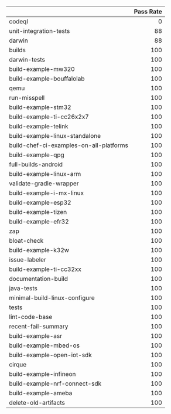 |                                         |   Pass Rate |
|:----------------------------------------|------------:|
| codeql                                  |           0 |
| unit-integration-tests                  |          88 |
| darwin                                  |          88 |
| builds                                  |         100 |
| darwin-tests                            |         100 |
| build-example-mw320                     |         100 |
| build-example-bouffalolab               |         100 |
| qemu                                    |         100 |
| run-misspell                            |         100 |
| build-example-stm32                     |         100 |
| build-example-ti-cc26x2x7               |         100 |
| build-example-telink                    |         100 |
| build-example-linux-standalone          |         100 |
| build-chef-ci-examples-on-all-platforms |         100 |
| build-example-qpg                       |         100 |
| full-builds-android                     |         100 |
| build-example-linux-arm                 |         100 |
| validate-gradle-wrapper                 |         100 |
| build-example-i-mx-linux                |         100 |
| build-example-esp32                     |         100 |
| build-example-tizen                     |         100 |
| build-example-efr32                     |         100 |
| zap                                     |         100 |
| bloat-check                             |         100 |
| build-example-k32w                      |         100 |
| issue-labeler                           |         100 |
| build-example-ti-cc32xx                 |         100 |
| documentation-build                     |         100 |
| java-tests                              |         100 |
| minimal-build-linux-configure           |         100 |
| tests                                   |         100 |
| lint-code-base                          |         100 |
| recent-fail-summary                     |         100 |
| build-example-asr                       |         100 |
| build-example-mbed-os                   |         100 |
| build-example-open-iot-sdk              |         100 |
| cirque                                  |         100 |
| build-example-infineon                  |         100 |
| build-example-nrf-connect-sdk           |         100 |
| build-example-ameba                     |         100 |
| delete-old-artifacts                    |         100 |